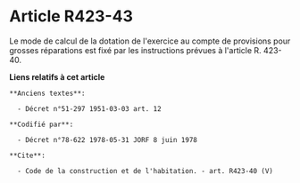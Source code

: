 # Article R423-43

Le mode de calcul de la dotation de l'exercice au compte de provisions pour grosses réparations est fixé par les instructions
prévues à l'article R. 423-40.

**Liens relatifs à cet article**

	**Anciens textes**:

	  - Décret n°51-297 1951-03-03 art. 12

	**Codifié par**:

	  - Décret n°78-622 1978-05-31 JORF 8 juin 1978

	**Cite**:

	  - Code de la construction et de l'habitation. - art. R423-40 (V)

